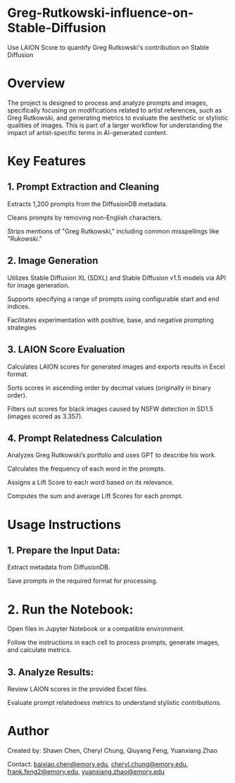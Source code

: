 # Greg-Rutkowski-influence-on-Stable-Diffusion
Use LAION Score to quantify Greg Rutkowski's contribution on Stable Diffusion

# Overview
The project is designed to process and analyze prompts and images, specifically focusing on modifications related to artist references, such as Greg Rutkowski, and generating metrics to evaluate the aesthetic or stylistic qualities of images. This is part of a larger workflow for understanding the impact of artist-specific terms in AI-generated content.

# Key Features
## 1. Prompt Extraction and Cleaning
Extracts 1,200 prompts from the DiffusionDB metadata.


Cleans prompts by removing non-English characters.


Strips mentions of "Greg Rutkowski," including common misspellings like "Rukowski."
## 2. Image Generation
Utilizes Stable Diffusion XL (SDXL) and Stable Diffusion v1.5 models via API for image generation.


Supports specifying a range of prompts using configurable start and end indices.


Facilitates experimentation with positive, base, and negative prompting strategies

## 3. LAION Score Evaluation
Calculates LAION scores for generated images and exports results in Excel format.


Sorts scores in ascending order by decimal values (originally in binary order).


Filters out scores for black images caused by NSFW detection in SD1.5 (images scored as 3.357).

## 4. Prompt Relatedness Calculation
Analyzes Greg Rutkowski’s portfolio and uses GPT to describe his work.

Calculates the frequency of each word in the prompts.

Assigns a Lift Score to each word based on its relevance.

Computes the sum and average Lift Scores for each prompt.

# Usage Instructions
## 1. Prepare the Input Data:

Extract metadata from DiffusionDB.

Save prompts in the required format for processing.

# 2. Run the Notebook:
Open files in Jupyter Notebook or a compatible environment.

Follow the instructions in each cell to process prompts, generate images, and calculate metrics.

## 3. Analyze Results:

Review LAION scores in the provided Excel files.

Evaluate prompt relatedness metrics to understand stylistic contributions.

# Author
Created by: Shawn Chen, Cheryl Chung, Qiuyang Feng, Yuanxiang Zhao 

Contact: baixiao.chen@emory.edu, cheryl.chung@emory.edu, frank.feng2@emory.edu, yuanxiang.zhao@emory.edu
